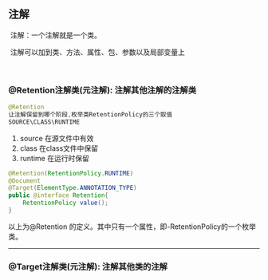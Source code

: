 ## 注解

​	注解：一个注解就是一个类。

​	注解可以加到类、方法、属性、包、参数以及局部变量上

​	

### @Retention注解类(元注解):	注解其他注解的注解类

```java
@Retention
让注解保留到哪个阶段,枚举类RetentionPolicy的三个取值
SOURCE\CLASS\RUNTIME
```

1. source		在源文件中有效
2. class               在class文件中保留
3. runtime          在运行时保留

```java
@Retention(RetentionPolicy.RUNTIME)
@Document
@Target(ElementType.ANNOTATION_TYPE)
public @interface Retention{
    RetentionPolicy value();
}
```

以上为@Retention 的定义。其中只有一个属性，即-RetentionPolicy的一个枚举类。

------

### @Target注解类(元注解):	注解其他类的注解

